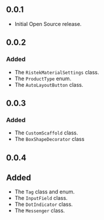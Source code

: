 ## 0.0.1
* Initial Open Source release.

## 0.0.2
### Added
* The `RistekMaterialSettings` class.
* The `ProductType` enum.  
* The `AutoLayoutButton` class.

## 0.0.3
### Added
* The `CustomScaffold` class.
* The `BoxShapeDecorator` class

## 0.0.4
## Added
* The `Tag` class and enum.
* The `InputField` class.
* The `DotIndicator` class.
* The `Messenger` class.
